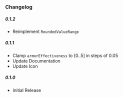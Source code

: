 ### Changelog

##### 0.1.2
- Reimplement `RoundedValueRange`

##### 0.1.1
- Clamp `armorEffectiveness` to [0..5] in steps of 0.05
- Update Documentation
- Update Icon

##### 0.1.0
- Initial Release
